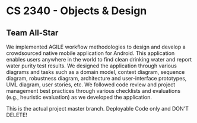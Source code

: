 # CS 2340 - Objects & Design
## Team All-Star
We implemented AGILE workflow methodologies to design and develop a crowdsourced native mobile application for Android. This application enables users anywhere in the world to find clean drinking water and report water purity test results. We designed the application through various diagrams and tasks such as a domain model, context diagram, sequence diagram, robustness diagram, architecture and user-interface prototypes, UML diagram, user stories, etc. We followed code review and project management best practices through various checklists and evaluations (e.g., heuristic evaluation) as we developed the application. <br/>

This is the actual project master branch. Deployable Code only and DON'T DELETE!
